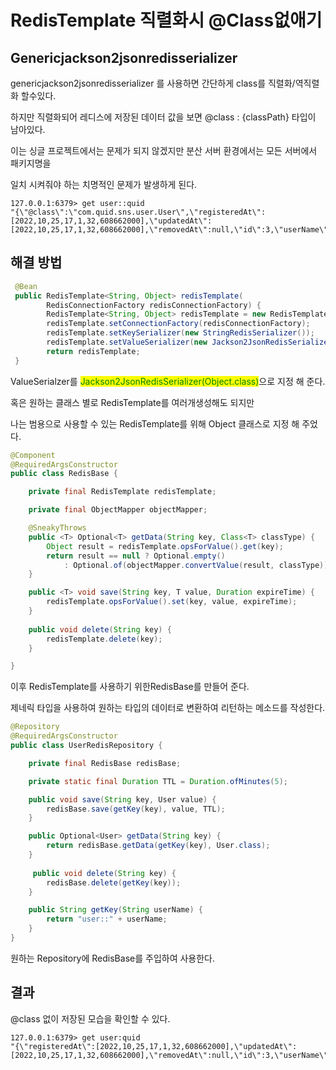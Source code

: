 # RedisTemplate 직렬화시 @Class없애기

## Genericjackson2jsonredisserializer

genericjackson2jsonredisserializer 를 사용하면 간단하게 class를 직렬화/역직렬화 할수있다.

하지만 직렬화되어 레디스에 저장된 데이터 값을 보면 @class : {classPath} 타입이 남아있다.

이는 싱글 프로젝트에서는 문제가 되지 않겠지만 분산 서버 환경에서는 모든 서버에서 패키지명을

일치 시켜줘야 하는 치명적인 문제가 발생하게 된다.

```log
127.0.0.1:6379> get user::quid
"{\"@class\":\"com.quid.sns.user.User\",\"registeredAt\":[2022,10,25,17,1,32,608662000],\"updatedAt\":[2022,10,25,17,1,32,608662000],\"removedAt\":null,\"id\":3,\"userName\":\"quid\",\"password\":\"$2a$10$UQuKxQrwxbJ51ot1k0EhBeG1aUos2IMUAZsGWsipZ1dyTi8bqzzqC\",\"role\":\"USER\"}"
```



## 해결 방법

```java
 @Bean
 public RedisTemplate<String, Object> redisTemplate(
        RedisConnectionFactory redisConnectionFactory) {
        RedisTemplate<String, Object> redisTemplate = new RedisTemplate<>();
        redisTemplate.setConnectionFactory(redisConnectionFactory);
        redisTemplate.setKeySerializer(new StringRedisSerializer());
        redisTemplate.setValueSerializer(new Jackson2JsonRedisSerializer(Object.class));
        return redisTemplate;
 }
```

ValueSerialzer를 <mark style="color:green;">Jackson2JsonRedisSerializer(Object.class)</mark>으로 지정 해 준다.

혹은 원하는 클래스 별로 RedisTemplate를 여러개생성해도 되지만&#x20;

나는  범용으로  사용할 수 있는 RedisTemplate를 위해 Object 클래스로 지정 해 주었다.



```java
@Component
@RequiredArgsConstructor
public class RedisBase {

    private final RedisTemplate redisTemplate;

    private final ObjectMapper objectMapper;

    @SneakyThrows
    public <T> Optional<T> getData(String key, Class<T> classType) {
        Object result = redisTemplate.opsForValue().get(key);
        return result == null ? Optional.empty()
            : Optional.of(objectMapper.convertValue(result, classType));
    }

    public <T> void save(String key, T value, Duration expireTime) {
        redisTemplate.opsForValue().set(key, value, expireTime);
    }
    
    public void delete(String key) {
        redisTemplate.delete(key);
    }

}
```

이후  RedisTemplate를 사용하기 위한RedisBase를 만들어 준다.

제네릭 타입을 사용하여 원하는 타입의 데이터로 변환하여 리턴하는 메소드를 작성한다.



```java
@Repository
@RequiredArgsConstructor
public class UserRedisRepository {

    private final RedisBase redisBase;

    private static final Duration TTL = Duration.ofMinutes(5);

    public void save(String key, User value) {
        redisBase.save(getKey(key), value, TTL);
    }

    public Optional<User> getData(String key) {
        return redisBase.getData(getKey(key), User.class);
    }
    
     public void delete(String key) {
        redisBase.delete(getKey(key));
    }

    public String getKey(String userName) {
        return "user::" + userName;
    }
}

```

원하는 Repository에 RedisBase를 주입하여 사용한다.



## 결과

@class 없이 저장된 모습을 확인할 수 있다.

```log
127.0.0.1:6379> get user:quid
"{\"registeredAt\":[2022,10,25,17,1,32,608662000],\"updatedAt\":[2022,10,25,17,1,32,608662000],\"removedAt\":null,\"id\":3,\"userName\":\"quid\",\"password\":\"$2a$10$UQuKxQrwxbJ51ot1k0EhBeG1aUos2IMUAZsGWsipZ1dyTi8bqzzqC\",\"role\":\"USER\"}"
```



